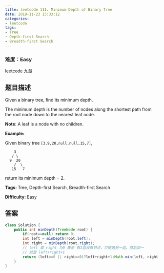 ```yaml
---
title: leetcode 111. Minimum Depth of Binary Tree
date: 2019-11-23 15:33:12
categories:
- leetcode
tags:
- Tree
- Depth-first Search
- Breadth-first Search
---
```

### 难度：Easy

<a href="https://leetcode.com/problems/minimum-depth-of-binary-tree/">leetcode</a>
<a href="https://www.jiuzhang.com/solution/minimum-depth-of-binary-tree/">九章</a>
## 题目描述
Given a binary tree, find its minimum depth.

The minimum depth is the number of nodes along the shortest path from the root
node down to the nearest leaf node.

**Note:**  A leaf is a node with no children.

**Example:**

Given binary tree `[3,9,20,null,null,15,7]`,
        
        3
       / \
      9  20
        /  \
       15   7

return its minimum depth = 2.


**Tags:** Tree, Depth-first Search, Breadth-first Search

**Difficulty:** Easy
## 答案
<!--more-->
```java
class Solution {
    public int minDepth(TreeNode root) {
        if(root==null) return 0;
        int left = minDepth(root.left);
        int right = minDepth(root.right);
        // left 或 right 为0 表示 有1边没有节点，只能选另一边，然后加一
        // 就是 left+right+1
        return (left==0 || right==0)?left+right+1:Math.min(left, right)+1;
    }
}
```
